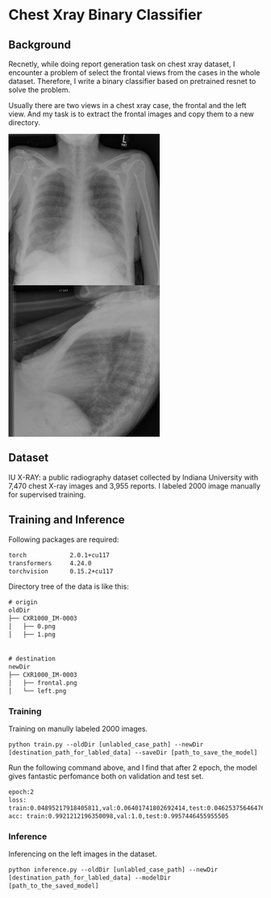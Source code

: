 # Chest Xray Binary Classifier

## Background
Recnetly, while doing report generation task on chest xray dataset, I encounter a problem of select the frontal views from the cases in the whole dataset.
Therefore, I write a binary classifier based on pretrained resnet to solve the problem.

Usually there are two views in a chest xray case, the frontal and the left view. And my task is to extract the frontal images and copy them to a new directory.

<img src="./demo_img/frontal.png" width = "300" height = "300" alt="frontal" align=center /><img src="./demo_img/left.png" width = "300" height = "300" alt="frontal" align=center />


## Dataset
IU X-RAY: a public radiography dataset collected by Indiana University with 7,470 chest X-ray images and 3,955 reports.
I labeled 2000 image manually for supervised training.

## Training and Inference

Following packages are required:
```text
torch            2.0.1+cu117
transformers     4.24.0
torchvision      0.15.2+cu117
```

Directory tree of the data is like this:
```text
# origin
oldDir
├── CXR1000_IM-0003
│   ├── 0.png
│   ├── 1.png


# destination
newDir
├── CXR1000_IM-0003
│   ├── frontal.png
│   └── left.png

```

### Training

Training on manully labeled 2000 images.

```shell
python train.py --oldDir [unlabled_case_path] --newDir [destination_path_for_labled_data] --saveDir [path_to_save_the_model]
```
Run the following command above, and I find that after 2 epoch, the model gives fantastic perfomance both on validation and test set.

```text
epoch:2
loss: train:0.04895217918405811,val:0.06401741802692414,test:0.046253756464769445
acc: train:0.9921212196350098,val:1.0,test:0.9957446455955505
```

### Inference

Inferencing on the left images in the dataset.

```shell
python inference.py --oldDir [unlabled_case_path] --newDir [destination_path_for_labled_data] --modelDir [path_to_the_saved_model]
```
